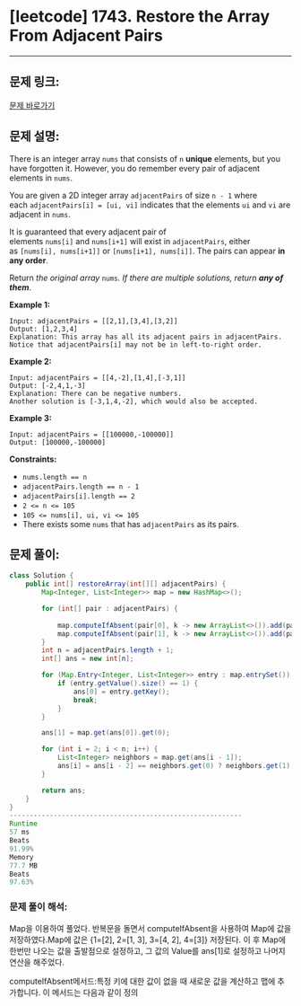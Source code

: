 # [leetcode] 1743. Restore the Array From Adjacent Pairs

---

## 문제 링크:

[문제 바로가기](https://leetcode.com/problems/restore-the-array-from-adjacent-pairs/description/)

## 문제 설명:

There is an integer array `nums` that consists of `n` **unique** elements, but you have forgotten it. However, you do remember every pair of adjacent elements in `nums`.

You are given a 2D integer array `adjacentPairs` of size `n - 1` where each `adjacentPairs[i] = [ui, vi]` indicates that the elements `ui` and `vi` are adjacent in `nums`.

It is guaranteed that every adjacent pair of elements `nums[i]` and `nums[i+1]` will exist in `adjacentPairs`, either as `[nums[i], nums[i+1]]` or `[nums[i+1], nums[i]]`. The pairs can appear **in any order**.

Return *the original array* `nums`*. If there are multiple solutions, return **any of them***.

**Example 1:**

```
Input: adjacentPairs = [[2,1],[3,4],[3,2]]
Output: [1,2,3,4]
Explanation: This array has all its adjacent pairs in adjacentPairs.
Notice that adjacentPairs[i] may not be in left-to-right order.

```

**Example 2:**

```
Input: adjacentPairs = [[4,-2],[1,4],[-3,1]]
Output: [-2,4,1,-3]
Explanation: There can be negative numbers.
Another solution is [-3,1,4,-2], which would also be accepted.

```

**Example 3:**

```
Input: adjacentPairs = [[100000,-100000]]
Output: [100000,-100000]

```

**Constraints:**

- `nums.length == n`
- `adjacentPairs.length == n - 1`
- `adjacentPairs[i].length == 2`
- `2 <= n <= 105`
- `105 <= nums[i], ui, vi <= 105`
- There exists some `nums` that has `adjacentPairs` as its pairs.

## 문제 풀이:

```java
class Solution {
    public int[] restoreArray(int[][] adjacentPairs) {
        Map<Integer, List<Integer>> map = new HashMap<>();

        for (int[] pair : adjacentPairs) {
            
            map.computeIfAbsent(pair[0], k -> new ArrayList<>()).add(pair[1]);
            map.computeIfAbsent(pair[1], k -> new ArrayList<>()).add(pair[0]);
        }
        int n = adjacentPairs.length + 1;
        int[] ans = new int[n];

        for (Map.Entry<Integer, List<Integer>> entry : map.entrySet()) {
            if (entry.getValue().size() == 1) {
                ans[0] = entry.getKey();
                break;
            }
        }

        ans[1] = map.get(ans[0]).get(0);

        for (int i = 2; i < n; i++) {
            List<Integer> neighbors = map.get(ans[i - 1]);
            ans[i] = ans[i - 2] == neighbors.get(0) ? neighbors.get(1) : neighbors.get(0);
        }

        return ans;
    }
}
----------------------------------------------------------
Runtime
57 ms
Beats
91.99%
Memory
77.7 MB
Beats
97.63%
```

### **문제 풀이 해석:**

Map을 이용하여 풀었다. 반복문을 돌면서 computeIfAbsent을 사용하여 Map에 값을 저장하였다.Map에 값은 {1=[2], 2=[1, 3], 3=[4, 2], 4=[3]} 저장된다. 이 후 Map에 한번만 나오는 값을 출발점으로 설정하고, 그 값의 Value를 ans[1]로 설정하고 나머지 연산을 해주었다. 

computeIfAbsent메서드:특정 키에 대한 값이 없을 때 새로운 값을 계산하고 맵에 추가합니다. 이 메서드는 다음과 같이 정의